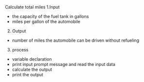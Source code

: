 Calculate total miles 
1.Input 
  - the capacity of the fuel tank in gallons
  - miles per gallon of the automobile
2. Output
  - number of miles the automobile can be driven without refueling
3. process
  - variable declaration 
  - print input prompt message and read the input data
  - calculate the output 
  - print the output
